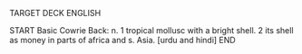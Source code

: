 TARGET DECK
ENGLISH

START
Basic
Cowrie
Back: n. 1 tropical mollusc with a bright shell. 2 its shell as money in parts of africa and s. Asia. [urdu and hindi]
END
